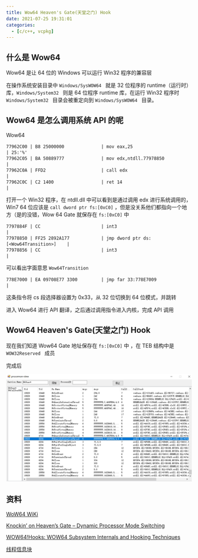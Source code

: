 ```yaml
---
title: Wow64 Heaven's Gate(天堂之门) Hook
date: 2021-07-25 19:31:01
categories:
  - [c/c++, vcpkg]
---
```


## 什么是 Wow64

Wow64 是让 64 位的 Windows 可以运行 Win32 程序的兼容层

在操作系统安装目录中 `Windows/SysWOW64 ` 就是 32 位程序的 runtime（运行时）库，`Windows/System32 ` 则是 64 位程序 runtime 库，在运行 Win32 程序时 `Windows/System32 ` 目录会被重定向到 `Windows/SysWOW64 ` 目录。


## Wow64 是怎么调用系统 API 的呢
Wow64

``` 
77962C00 | B8 25000000              | mov eax,25                              | 25:'%'
77962C05 | BA 50889777              | mov edx,ntdll.77978850                  |
77962C0A | FFD2                     | call edx                                |
77962C0C | C2 1400                  | ret 14                                  |
```

打开一个 Win32 程序，在 ntdll.dll 中可以看到是通过调用 edx 进行系统调用的，Win7 64 位应该是 `call dword ptr fs:[0xC0]` ，但是没关系他们都指向一个地方（是的没错，Wow 64 Gate 就保存在 `fs:[0xC0]` 中

```
7797884F | CC                       | int3                                    |
77978850 | FF25 2892A177            | jmp dword ptr ds:[<Wow64Transition>]    |
77978856 | CC                       | int3                                    |
```

可以看出字面意思 `Wow64Transition`

```
778E7000 | EA 09708E77 3300         | jmp far 33:778E7009                     |
```

这条指令将 cs 段选择器设置为 0x33，从 32 位切换到 64 位模式，并跳转

进入 Wow64 进行 API 翻译，之后通过调用指令进入内核，完成 API 调用

## Wow64 Heaven's Gate(天堂之门) Hook

现在我们知道 Wow64 Gate 地址保存在 `fs:[0xC0]` 中 ，在 TEB 结构中是 `WOW32Reserved ` 成员

完成后

![I am a image](procmon-view.png)

## 资料

[WoW64 WiKi](https://en.wikipedia.org/wiki/WoW64)

[Knockin’ on Heaven’s Gate – Dynamic Processor Mode Switching](http://rce.co/knockin-on-heavens-gate-dynamic-processor-mode-switching/)


[WOW64!Hooks: WOW64 Subsystem Internals and Hooking Techniques](https://www.fireeye.com/blog/threat-research/2020/11/wow64-subsystem-internals-and-hooking-techniques.html)

[线程信息块](https://zh.wikipedia.org/zh-hans/%E7%BA%BF%E7%A8%8B%E4%BF%A1%E6%81%AF%E5%9D%97)